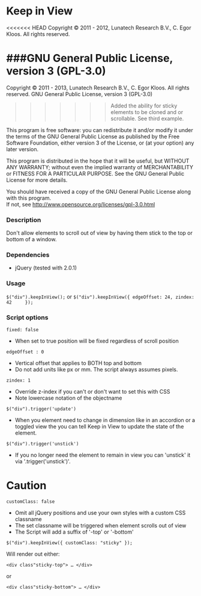 Keep in View
============

<<<<<<< HEAD
Copyright &copy; 2011 - 2012, Lunatech Research B.V., C. Egor Kloos. All rights reserved.

###GNU General Public License, version 3 (GPL-3.0)
=======
Copyright &copy; 2011 - 2013, Lunatech Research B.V., C. Egor Kloos. All rights reserved.
GNU General Public License, version 3 (GPL-3.0)
>>>>>>> Added the ability for sticky elements to be cloned and or scrollable. See third example.

This program is free software: you can redistribute it and/or modify it under the terms of the GNU General Public License as published by the Free Software Foundation, either version 3 of the License, or (at your option) any later version.

This program is distributed in the hope that it will be useful, but WITHOUT ANY WARRANTY; without even the implied warranty of MERCHANTABILITY or FITNESS FOR A PARTICULAR PURPOSE. See the GNU General Public License for more details.

You should have received a copy of the GNU General Public License along with this program.  
If not, see http://www.opensource.org/licenses/gpl-3.0.html


### Description
Don't allow elements to scroll out of view by having them stick to the top or bottom of a window.

### Dependencies

- jQuery (tested with 2.0.1)


### Usage
`$("div").keepInView();`
or
`$("div").keepInView({
   edgeOffset: 24,
   zindex: 42    
});`

### Script options
`fixed: false`

- When set to true position will be fixed regardless of scroll position 

`edgeOffset : 0`

- Vertical offset that applies to BOTH top and bottom
- Do not add units like px or mm. The script always assumes pixels.

`zindex: 1`

- Override z-index if you can't or don't want to set this with CSS
- Note lowercase notation of the objectname

`$("div").trigger('update')`

- When you element need to change in dimension like in an accordion or a toggled view the you can tell Keep in View to update the state of the element.

`$("div").trigger('unstick')`

- If you no longer need the element to remain in view you can 'unstick' it via '.trigger('unstick')'.


Caution
=======
`customClass: false`

- Omit all jQuery positions and use your own styles with a custom CSS classname
- The set classname will be triggered when element scrolls out of view 
- The Script will add a suffix of '-top' or '-bottom'

`$("div").keepInView({
   customClass: "sticky"
});`

Will render out either:
    
`<div class"sticky-top"> … </div>`

or

`<div class"sticky-bottom"> … </div>`
